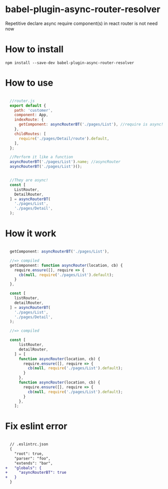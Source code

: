 # babel-plugin-async-router-resolver
Repetitive declare async require component(s) in react router is not need now

# How to install
`npm install --save-dev babel-plugin-async-router-resolver`

# How to use
```js

  //router.js
  export default {
    path: 'customer',
    component: App,
    indexRoute: {
      getComponent: asyncRouterBT('./pages/List'), //require is async!
    },
    childRoutes: [
      require('./pages/Detail/route').default,
    ],
  };

  //Perform it like a function
  asyncRouterBT('./pages/List').name; //asyncRouter
  asyncRouterBT('./pages/List')();


  //They are async!
  const [
    ListRouter,
    DetailRouter,
  ] = asyncRouterBT(
    './pages/List',
    './pages/Detail',
  );

```

# How it work
```js

  getComponent: asyncRouterBT('./pages/List'),

  //=> compiled
  getComponent: function asyncRouter(location, cb) {
    require.ensure([], require => {
      cb(null, require('./pages/List').default);
    }
  },

  const [
    listRouter,
    detailRouter,
  ] = asyncRouterBT(
    './pages/List',
    './pages/Detail',
  );

  //=> compiled

  const [
      listRouter,
      detailRouter,
    ] = [
      function asyncRouter(location, cb) {
        require.ensure([], require => {
          cb(null, require('./pages/List').default);
        }
      },
      function asyncRouter(location, cb) {
        require.ensure([], require => {
          cb(null, require('./pages/List').default);
        }
      },
    ];

```
# Fix eslint error
```diff

  // .eslintrc.json
  {
    "root": true,
    "parser": "foo",
    "extends": "bar",
+   "globals": {
+     "asyncRouterBT": true
+   }
  }

```


